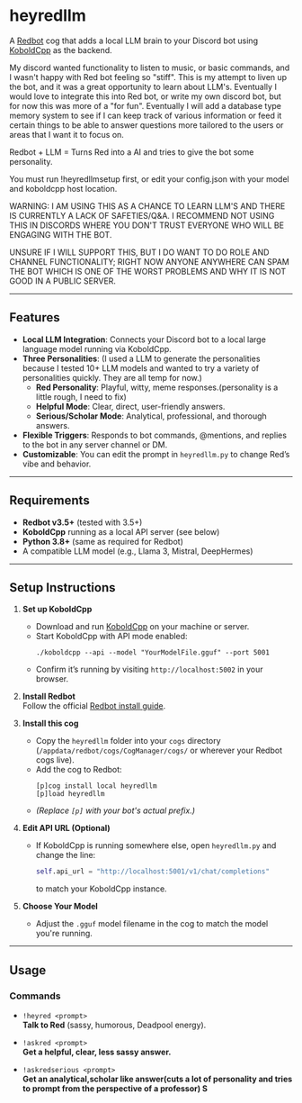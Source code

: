 # heyredllm

A [Redbot](https://github.com/Cog-Creators/Red-DiscordBot) cog that adds a local LLM brain to your Discord bot using [KoboldCpp](https://github.com/LostRuins/koboldcpp) as the backend.

My discord wanted functionality to listen to music, or basic commands, and I wasn't happy with Red bot feeling so "stiff". This is my attempt to liven up the bot, and it was a great opportunity to learn about LLM's. Eventually I would love to integrate this into Red bot, or write my own discord bot, but for now this was more of a "for fun". Eventually I will add a database type memory system to see if I can keep track of various information or feed it certain things to be able to answer questions more tailored to the users or areas that I want it to focus on.

Redbot + LLM = Turns Red into a AI and tries to give the bot some personality.

You must run !heyredllmsetup first, or edit your config.json with your model and koboldcpp host location.

WARNING: I AM USING THIS AS A CHANCE TO LEARN LLM'S AND THERE IS CURRENTLY A LACK OF SAFETIES/Q&A. I RECOMMEND NOT USING THIS IN DISCORDS WHERE YOU DON'T TRUST EVERYONE WHO WILL BE ENGAGING WITH THE BOT.

UNSURE IF I WILL SUPPORT THIS, BUT I DO WANT TO DO ROLE AND CHANNEL FUNCTIONALITY; RIGHT NOW ANYONE ANYWHERE CAN SPAM THE BOT WHICH IS ONE OF THE WORST PROBLEMS AND WHY IT IS NOT GOOD IN A PUBLIC SERVER.

---

## Features

- **Local LLM Integration**: Connects your Discord bot to a local large language model running via KoboldCpp.
- **Three Personalities**:
(I used a LLM to generate the personalities because I tested 10+ LLM models and wanted to try a variety of personalities quickly. They are all temp for now.)
  - **Red Personality**: Playful, witty, meme responses.(personality is a little rough, I need to fix)
  - **Helpful Mode**: Clear, direct, user-friendly answers.
  - **Serious/Scholar Mode**: Analytical, professional, and thorough answers.
- **Flexible Triggers**: Responds to bot commands, @mentions, and replies to the bot in any server channel or DM.
- **Customizable**: You can edit the prompt in `heyredllm.py` to change Red’s vibe and behavior.

---

## Requirements

- **Redbot v3.5+** (tested with 3.5+)
- **KoboldCpp** running as a local API server (see below)
- **Python 3.8+** (same as required for Redbot)
- A compatible LLM model (e.g., Llama 3, Mistral, DeepHermes)

---

## Setup Instructions

1. **Set up KoboldCpp**
   - Download and run [KoboldCpp](https://github.com/LostRuins/koboldcpp) on your machine or server.
   - Start KoboldCpp with API mode enabled:
     ```
     ./koboldcpp --api --model "YourModelFile.gguf" --port 5001
     ```
   - Confirm it’s running by visiting `http://localhost:5002` in your browser.

2. **Install Redbot**  
   Follow the official [Redbot install guide](https://docs.discord.red/en/stable/).

3. **Install this cog**
   - Copy the `heyredllm` folder into your `cogs` directory (`/appdata/redbot/cogs/CogManager/cogs/` or wherever your Redbot cogs live).
   - Add the cog to Redbot:
     ```
     [p]cog install local heyredllm
     [p]load heyredllm
     ```
   - *(Replace `[p]` with your bot's actual prefix.)*

4. **Edit API URL (Optional)**
   - If KoboldCpp is running somewhere else, open `heyredllm.py` and change the line:
     ```python
     self.api_url = "http://localhost:5001/v1/chat/completions"
     ```
     to match your KoboldCpp instance.

5. **Choose Your Model**
   - Adjust the `.gguf` model filename in the cog to match the model you're running.

---

## Usage

### Commands

- `!heyred <prompt>`  
  **Talk to Red** (sassy, humorous, Deadpool energy).

- `!askred <prompt>`  
  **Get a helpful, clear, less sassy answer.**

- `!askredserious <prompt>`  
  **Get an analytical,scholar like answer(cuts a lot of personality and tries to prompt from the perspective of a professor)
  S**
